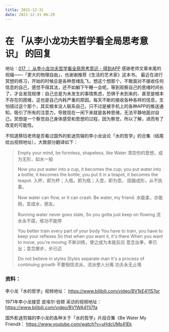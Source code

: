 ```yaml
---
title: 2021-12-31
date: 2021-12-31 06:29
---
```


# 在 「从李小龙功夫哲学看全局思考意识」 的回复

地址：[017 ｜ 从李小龙功夫哲学看全局思考意识 - 得到APP](https://dedao.cn/courseArticle/qzk8vQM4oYjrXm1yNrXw6bEOLl5GPx)
感谢老师文章末尾的祝福——「更大的物理自由」，也谢谢推荐《生活的艺术家》这本书。
最近在进行冥想的练习，开始的时候总是各种思绪乱飞，想这个想那个，不敢面对不接收任何信息的自己，感觉不得其法，还不如躺下午睡一会呢。等到观察自己的思绪时间长了，才会发现规律：自己总是为未发生的事情焦虑，恐惧于未到来的、甚至是根本不存在的困难，这也是自己内耗严重的原因。每天不断的接收各种各样的信息，生怕错过这个那个，其实根本没人联系自己，只不过是被手机上的各种APP的推送通知，吸引了所有的注意力，导致现在一闲下来就是各种思绪，无法平静地面对自己。冥想是一个察觉自己身体感受和思想的过程，因为察觉，所以了解，进而有了改变的可能性。

不知道蔡钰老师是否看过国外的影迷剪辑的李小龙谈论「水的哲学」的合集（结尾给出视频地址），大致部分翻译如下：

> Empty your mind, be formless, shapeless, like Water
> 清空你的思想，成为无形，如水一般
> 
> Now you put water into a cup, it becomes the cup;
> you put water into a bottle, it becomes the bottle;
> you put it in a teapot, it becomes the teapot.
> 入杯，即为杯；入瓶，即为瓶；入壶，即为壶。
> 因器成形，从不执着。
> 
> Now water can flow, or it can crash.
> Be water, my friend.
> 水能柔，亦能刚，变成水，朋友。
> 
> Running water never goes stale, So you gotta just keep on flowing
> 流水永不腐，练功不能停
> 
> You better train every part of your body
> You have to train, you have to keep your reflexes
> So that when you want it, it's there
> When you want to move, you're moving
> 不断训练，使之成为本能反应
> 意念出拳，拳已出；意念挪步，步已迈
> 
> Do not believe in styles
> Styles separate man
> It's a process of continuing growth
> 不要相信流派，流派使人分离
> 功夫永无止境

### 资料：
李小龙「水的哲学」视频地址：
https://www.bilibili.com/video/BV1kE41157pr

1971年李小龙接受 皮埃尔·伯顿 采访的视频地址：
https://www.bilibili.com/video/BV1WA411i7fa

国外影迷剪辑的李小龙的各种关于「水的哲学」片段合集《Be Water My Friend》：
https://www.youtube.com/watch?v=uHdcUMs41Ek
